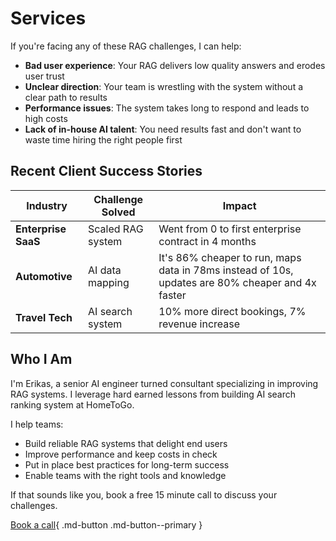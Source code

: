 # Services

If you're facing any of these RAG challenges, I can help:

- **Bad user experience**: Your RAG delivers low quality answers and erodes user trust
- **Unclear direction**: Your team is wrestling with the system without a clear path to results
- **Performance issues**: The system takes long to respond and leads to high costs
- **Lack of in-house AI talent**: You need results fast and don't want to waste time hiring the right people first

## Recent Client Success Stories

| Industry         | Challenge Solved                                       | Impact                                                                       |
|------------------|--------------------------------------------------------|------------------------------------------------------------------------------|
| **Enterprise SaaS**  | Scaled RAG system | Went from 0 to first enterprise contract in 4 months |
| **Automotive**       | AI data mapping                | It's 86% cheaper to run, maps data in 78ms instead of 10s, updates are 80% cheaper and 4x faster               |
| **Travel Tech**      | AI search system                             | 10% more direct bookings, 7% revenue increase                      |

## Who I Am

I'm Erikas, a senior AI engineer turned consultant specializing in improving RAG systems. I leverage hard earned lessons from building AI search ranking system at HomeToGo.

I help teams:

- Build reliable RAG systems that delight end users
- Improve performance and keep costs in check
- Put in place best practices for long-term success
- Enable teams with the right tools and knowledge

If that sounds like you, book a free 15 minute call to discuss your challenges.

[Book a call](https://cal.com/erikasio/15min){ .md-button .md-button--primary }
